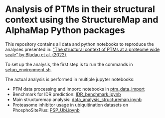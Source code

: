 # Analysis of PTMs in their structural context using the StructureMap and AlphaMap Python packages

This repository contains all data and python notebooks to reproduce the analyses presented in: 
["The structural context of PTMs at a proteome wide scale" by Bludau et al. (2022)](https://doi.org/10.1101/2022.02.23.481596).

To set up the analysis, the first step is to run the commands in [setup_environment.sh](https://github.com/MannLabs/structuremap_analysis/blob/master/setup_environment.sh).

The actual analysis is performed in multiple jupyter notebooks:
* PTM data processing and import: notebooks in [ptm_data_import](https://github.com/MannLabs/structuremap_analysis/blob/master/ptm_data_import)
* Benchmark for IDR prediction: [IDR_benchmark.ipynb](https://github.com/MannLabs/structuremap_analysis/blob/master/IDR_benchmark.ipynb)
* Main structuremap analysis: [data_analysis_structuremap.ipynb](https://github.com/MannLabs/structuremap_analysis/blob/master/data_analysis_structuremap.ipynb)
* Proteasome inhibitor usage in ubiquitination datasets on PhosphoSitePlus: [PSP_Ubi.ipynb](https://github.com/MannLabs/structuremap_analysis/blob/master/PSP_Ubi.ipynb)
